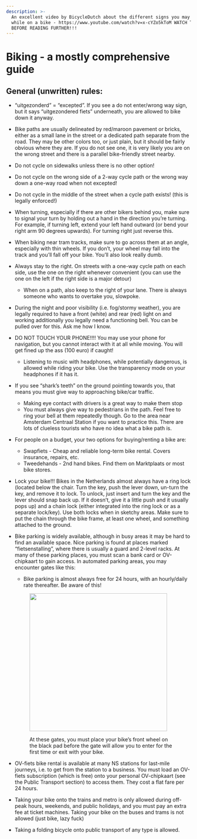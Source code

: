 ```yaml
---
description: >-
  An excellent video by BicycleDutch about the different signs you may encounter
  while on a bike - https://www.youtube.com/watch?v=x-cYZo5kToM WATCH THE VIDEO
  BEFORE READING FURTHER!!!
---
```


# Biking - a mostly comprehensive guide

## General (unwritten) rules:

* “uitgezonderd” = “excepted”. If you see a do not enter/wrong way sign, but it says “uitgezondered fiets” underneath, you are allowed to bike down it anyway.
* Bike paths are usually delineated by red/maroon pavement or bricks, either as a small lane in the street or a dedicated path separate from the road. They may be other colors too, or just plain, but it should be fairly obvious where they are. If you do not see one, it is very likely you are on the wrong street and there is a parallel bike-friendly street nearby.&#x20;
* Do not cycle on sidewalks unless there is no other option!
* Do not cycle on the wrong side of a 2-way cycle path or the wrong way down a one-way road when not excepted!
* Do not cycle in the middle of the street when a cycle path exists! (this is legally enforced!)
* When turning, especially if there are other bikers behind you, make sure to signal your turn by holding out a hand in the direction you’re turning. For example, if turning left, extend your left hand outward (or bend your right arm 90 degrees upwards). For turning right just reverse this.
* When biking near tram tracks, make sure to go across them at an angle, especially with thin wheels. If you don’t, your wheel may fall into the track and you’ll fall off your bike. You’ll also look really dumb.
* Always stay to the right. On streets with a one-way cycle path on each side, use the one on the right whenever convenient (you can use the one on the left if the right side is a major detour)
  * When on a path, also keep to the right of your lane. There is always someone who wants to overtake you, slowpoke.
* During the night and poor visibility (i.e. fog/stormy weather), you are legally required to have a front (white) and rear (red) light on and working additionally you legally need a functioning bell. You can be pulled over for this. Ask me how I know.
* DO NOT TOUCH YOUR PHONE!!!! You may use your phone for navigation, but you cannot interact with it at all while moving. You will get fined up the ass (100 euro) if caught!
  * Listening to music with headphones, while potentially dangerous, is allowed while riding your bike. Use the transparency mode on your headphones if it has it.
* If you see “shark’s teeth” on the ground pointing towards you, that means you must give way to approaching bike/car traffic.
  * Making eye contact with drivers is a great way to make them stop
  * You must always give way to pedestrians in the path. Feel free to ring your bell at them repeatedly though. Go to the area near Amsterdam Centraal Station if you want to practice this. There are lots of clueless tourists who have no idea what a bike path is.
* For people on a budget, your two options for buying/renting a bike are:
  * Swapfiets - Cheap and reliable long-term bike rental. Covers insurance, repairs, etc.
  * Tweedehands - 2nd hand bikes. Find them on Marktplaats or most bike stores.
* Lock your bike!!! Bikes in the Netherlands almost always have a ring lock (located below the chair. Turn the key, push the lever down, un-turn the key, and remove it to lock. To unlock, just insert and turn the key and the lever should snap back up. If it doesn’t, give it a little push and it usually pops up) and a chain lock (either integrated into the ring lock or as a separate lock/key). Use both locks when in sketchy areas. Make sure to put the chain through the bike frame, at least one wheel, and something attached to the ground.
*   Bike parking is widely available, although in busy areas it may be hard to find an available space. Nice parking is found at places marked “fietsenstalling”, where there is usually a guard and 2-level racks. At many of these parking places, you must scan a bank card or OV-chipkaart to gain access. In automated parking areas, you may encounter gates like this:

    * Bike parking is almost always free for 24 hours, with an hourly/daily rate thereafter. Be aware of this!

    <figure><img src="https://lh6.googleusercontent.com/nfid9vZ-S4Qd_msweJq29gdj9FEC5KfXIVTGVGpDScajpInGinXrXBAn7ZsF5kx7Z9BBkqGZTZoZ0bWHuKz6g6S9Te9cPbrSp9FIeGKKQodY5N6XveQRQ3MbYhKQ_hp7yFNsUy3Q09wPiR1I44MrDXU" alt="" width="375"><figcaption><p>At these gates, you must place your bike’s front wheel on the black pad before the gate will allow you to enter for the first time or exit with your bike.</p></figcaption></figure>
* OV-fiets bike rental is available at many NS stations for last-mile journeys, i.e. to get from the station to a business. You must load an OV-fiets subscription (which is free) onto your personal OV-chipkaart (see the Public Transport section) to access them. They cost a flat fare per 24 hours.
* Taking your bike onto the trains and metro is only allowed during off-peak hours, weekends, and public holidays, and you must pay an extra fee at ticket machines. Taking your bike on the buses and trams is not allowed (just bike, lazy fuck)
* Taking a folding bicycle onto public transport of any type is allowed.
